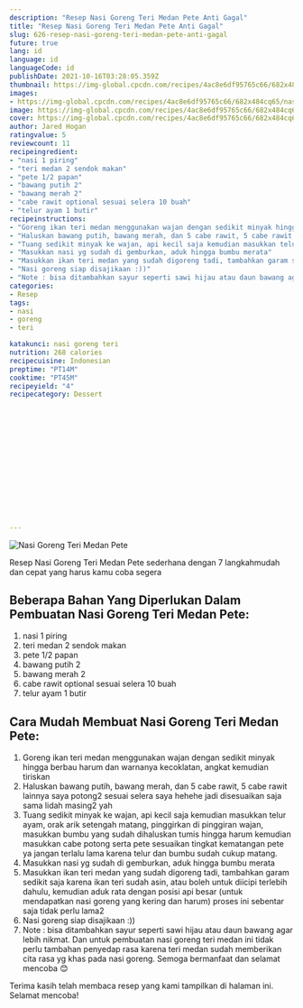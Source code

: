 ```yaml
---
description: "Resep Nasi Goreng Teri Medan Pete Anti Gagal"
title: "Resep Nasi Goreng Teri Medan Pete Anti Gagal"
slug: 626-resep-nasi-goreng-teri-medan-pete-anti-gagal
future: true
lang: id
language: id
languageCode: id
publishDate: 2021-10-16T03:28:05.359Z 
thumbnail: https://img-global.cpcdn.com/recipes/4ac8e6df95765c66/682x484cq65/nasi-goreng-teri-medan-pete-foto-resep-utama.webp
images:
- https://img-global.cpcdn.com/recipes/4ac8e6df95765c66/682x484cq65/nasi-goreng-teri-medan-pete-foto-resep-utama.webp
image: https://img-global.cpcdn.com/recipes/4ac8e6df95765c66/682x484cq65/nasi-goreng-teri-medan-pete-foto-resep-utama.webp
cover: https://img-global.cpcdn.com/recipes/4ac8e6df95765c66/682x484cq65/nasi-goreng-teri-medan-pete-foto-resep-utama.webp
author: Jared Hogan
ratingvalue: 5
reviewcount: 11
recipeingredient:
- "nasi 1 piring"
- "teri medan 2 sendok makan"
- "pete 1/2 papan"
- "bawang putih 2"
- "bawang merah 2"
- "cabe rawit optional sesuai selera 10 buah"
- "telur ayam 1 butir"
recipeinstructions:
- "Goreng ikan teri medan menggunakan wajan dengan sedikit minyak hingga berbau harum dan warnanya kecoklatan, angkat kemudian tiriskan"
- "Haluskan bawang putih, bawang merah, dan 5 cabe rawit, 5 cabe rawit lainnya saya potong2 sesuai selera saya hehehe jadi disesuaikan saja sama lidah masing2 yah"
- "Tuang sedikit minyak ke wajan, api kecil saja kemudian masukkan telur ayam, orak arik setengah matang, pinggirkan di pinggiran wajan, masukkan bumbu yang sudah dihaluskan tumis hingga harum kemudian masukkan cabe potong serta pete sesuaikan tingkat kematangan pete ya jangan terlalu lama karena telur dan bumbu sudah cukup matang."
- "Masukkan nasi yg sudah di gemburkan, aduk hingga bumbu merata"
- "Masukkan ikan teri medan yang sudah digoreng tadi, tambahkan garam sedikit saja karena ikan teri sudah asin, atau boleh untuk diicipi terlebih dahulu, kemudian aduk rata dengan posisi api besar (untuk mendapatkan nasi goreng yang kering dan harum) proses ini sebentar saja tidak perlu lama2"
- "Nasi goreng siap disajikaan :))"
- "Note : bisa ditambahkan sayur seperti sawi hijau atau daun bawang agar lebih nikmat. Dan untuk pembuatan nasi goreng teri medan ini tidak perlu tambahan penyedap rasa karena teri medan sudah memberikan cita rasa yg khas pada nasi goreng. Semoga bermanfaat dan selamat mencoba 😊"
categories:
- Resep
tags:
- nasi
- goreng
- teri

katakunci: nasi goreng teri 
nutrition: 268 calories
recipecuisine: Indonesian
preptime: "PT14M"
cooktime: "PT45M"
recipeyield: "4"
recipecategory: Dessert


     
    
    
    
    
    
    
    
    
    
    
      
    
---
```



![Nasi Goreng Teri Medan Pete](https://img-global.cpcdn.com/recipes/4ac8e6df95765c66/682x484cq65/nasi-goreng-teri-medan-pete-foto-resep-utama.webp)

Resep Nasi Goreng Teri Medan Pete  sederhana dengan 7 langkahmudah dan cepat yang harus kamu coba segera

<!--inarticleads1-->

## Beberapa Bahan Yang Diperlukan Dalam Pembuatan Nasi Goreng Teri Medan Pete:

1. nasi 1 piring
1. teri medan 2 sendok makan
1. pete 1/2 papan
1. bawang putih 2
1. bawang merah 2
1. cabe rawit optional sesuai selera 10 buah
1. telur ayam 1 butir



<!--inarticleads2-->

## Cara Mudah Membuat Nasi Goreng Teri Medan Pete:

1. Goreng ikan teri medan menggunakan wajan dengan sedikit minyak hingga berbau harum dan warnanya kecoklatan, angkat kemudian tiriskan
1. Haluskan bawang putih, bawang merah, dan 5 cabe rawit, 5 cabe rawit lainnya saya potong2 sesuai selera saya hehehe jadi disesuaikan saja sama lidah masing2 yah
1. Tuang sedikit minyak ke wajan, api kecil saja kemudian masukkan telur ayam, orak arik setengah matang, pinggirkan di pinggiran wajan, masukkan bumbu yang sudah dihaluskan tumis hingga harum kemudian masukkan cabe potong serta pete sesuaikan tingkat kematangan pete ya jangan terlalu lama karena telur dan bumbu sudah cukup matang.
1. Masukkan nasi yg sudah di gemburkan, aduk hingga bumbu merata
1. Masukkan ikan teri medan yang sudah digoreng tadi, tambahkan garam sedikit saja karena ikan teri sudah asin, atau boleh untuk diicipi terlebih dahulu, kemudian aduk rata dengan posisi api besar (untuk mendapatkan nasi goreng yang kering dan harum) proses ini sebentar saja tidak perlu lama2
1. Nasi goreng siap disajikaan :))
1. Note : bisa ditambahkan sayur seperti sawi hijau atau daun bawang agar lebih nikmat. Dan untuk pembuatan nasi goreng teri medan ini tidak perlu tambahan penyedap rasa karena teri medan sudah memberikan cita rasa yg khas pada nasi goreng. Semoga bermanfaat dan selamat mencoba 😊




Terima kasih telah membaca resep yang kami tampilkan di halaman ini. Selamat mencoba!
